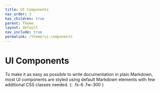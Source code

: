 ```yaml
---
title: UI Components
nav_order: 3
has_children: true
parent: Theme
layout: default
nav_include: true
permalink: /theme/ui-components
---
```


# UI Components

To make it as easy as possible to write documentation in plain Markdown, most UI components are styled using default Markdown elements with few additional CSS classes needed.
{: .fs-6 .fw-300 }
